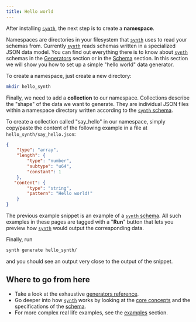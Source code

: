 ```yaml
---
title: Hello world
---
```


After installing [`synth`][synth], the next step is to create a **namespace**. 

Namespaces are directories in your filesystem that [`synth`][synth] uses to read your schemas from. Currently [`synth`][synth] reads schemas written in a specialized JSON data model. You can find out everything there is to know about [`synth`][synth] schemas in the [Generators][generators] section or in the [Schema][schema] section. In this section we will show you how to set up a simple "hello world" data generator.

To create a namespace, just create a new directory:

```bash
mkdir hello_synth
```

Finally, we need to add a **collection** to our namespace. Collections describe
the "shape" of the data we want to generate. They are individual JSON files
within a namespace directory written according to
the [`synth` schema][generators].

To create a collection called "say_hello" in our namespace, simply copy/paste the content of the following example in a file
at `hello_synth/say_hello.json`:

```json synth
{
    "type": "array",
    "length": {
        "type": "number",
        "subtype": "u64",
        "constant": 1
    },
   "content": {
        "type": "string",
        "pattern": "Hello world!"
    }
}
```

The previous example snippet is an example of
a [`synth` schema][schema]. All such examples in these pages
are tagged with a "**Run**"
button that lets you preview how [`synth`][synth] would output the corresponding
data.

Finally, run

```bash
synth generate hello_synth/
```

and you should see an output very close to the output of the snippet.

## Where to go from here
* Take a look at the exhaustive [generators reference][generators].
* Go deeper into how [`synth`][synth] works by looking at the [core concepts][core-concepts] and the specifications of the [schema][schema].
* For more complex real life examples, see the [examples][examples] section.

[synth]: cli.md
[schema]: schema.md
[generators]: ../content/object.md
[core-concepts]: core-concepts.md
[examples]: ../examples/bank.md
